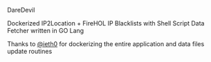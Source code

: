 DareDevil

Dockerized IP2Location + FireHOL IP Blacklists with Shell Script Data Fetcher written in GO Lang

Thanks to [@ieth0](https://github.com/ieth0) for dockerizing the entire application and data files update routines
